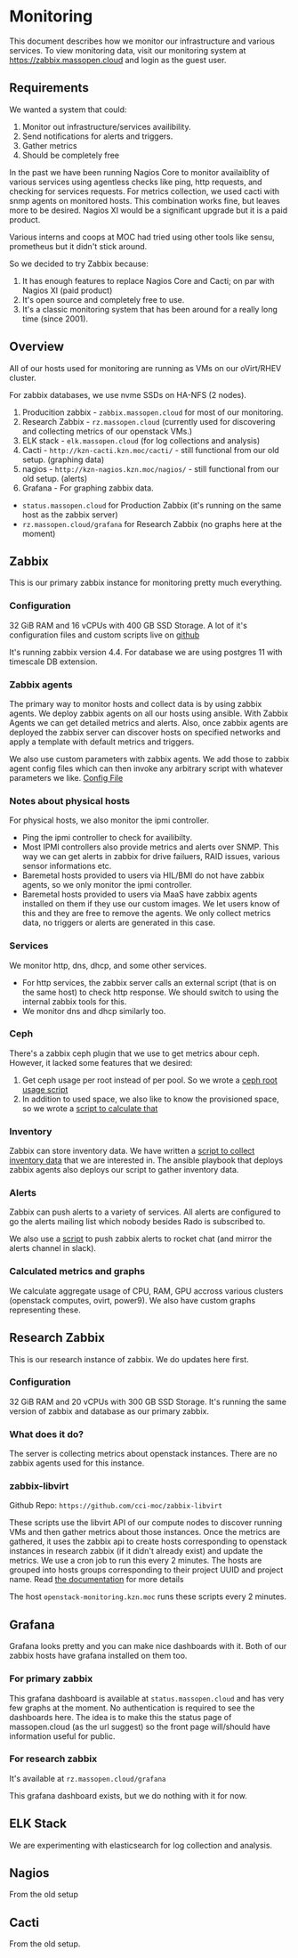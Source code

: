 # Monitoring

This document describes how we monitor our infrastructure and various services. To view monitoring data, visit our monitoring system at https://zabbix.massopen.cloud and login as the guest user.

## Requirements

We wanted a system that could:

1. Monitor out infrastructure/services availibility.
2. Send notifications for alerts and triggers.
3. Gather metrics
4. Should be completely free

In the past we have been running Nagios Core to monitor availaiblity of various services using agentless checks like ping, http requests, and checking for services requests. For metrics collection, we used cacti with snmp agents on monitored hosts. This combination works fine, but leaves more to be desired. Nagios XI would be a significant upgrade but it is a paid product.

Various interns and coops at MOC had tried using other tools like sensu, prometheus but it didn't stick around.

So we decided to try Zabbix because:
1. It has enough features to replace Nagios Core and Cacti; on par with Nagios XI (paid product)
2. It's open source and completely free to use.
3. It's a classic monitoring system that has been around for a really long time (since 2001).

## Overview

All of our hosts used for monitoring are running as VMs on our oVirt/RHEV cluster.

For zabbix databases, we use nvme SSDs on HA-NFS (2 nodes).

1. Producition zabbix - `zabbix.massopen.cloud` for most of our monitoring.
2. Research Zabbix - `rz.massopen.cloud` (currently used for discovering and collecting metrics of our openstack VMs.)
3. ELK stack - `elk.massopen.cloud` (for log collections and analysis)
4. Cacti - `http://kzn-cacti.kzn.moc/cacti/` - still functional from our old setup. (graphing data)
5. nagios - `http://kzn-nagios.kzn.moc/nagios/` - still functional from our old setup. (alerts)
6. Grafana - For graphing zabbix data.
  - `status.massopen.cloud` for Production Zabbix (it's running on the same host as the zabbix server)
  - `rz.massopen.cloud/grafana` for Research Zabbix (no graphs here at the moment)

## Zabbix

This is our primary zabbix instance for monitoring pretty much everything.

### Configuration

32 GiB RAM and 16 vCPUs with 400 GB SSD Storage. A lot of it's configuration files and custom scripts live on [github](https://github.com/cci-moc/zabbix-config/)

It's running zabbix version 4.4. For database we are using postgres 11 with timescale DB extension.

### Zabbix agents

The primary way to monitor hosts and collect data is by using zabbix agents. We deploy zabbix agents on all our hosts using ansible. With Zabbix Agents we can get detailed metrics and alerts. Also, once zabbix agents are deployed the zabbix server can discover hosts on specified networks and apply a template with default metrics and triggers.

We also use custom parameters with zabbix agents. We add those to zabbix agent config files which can then invoke any arbitrary script with whatever parameters we like. [Config File](https://github.com/CCI-MOC/zabbix-config/blob/master/zabbix_agentd.conf)

### Notes about physical hosts

For physical hosts, we also monitor the ipmi controller.
- Ping the ipmi controller to check for availibilty.
- Most IPMI controllers also provide metrics and alerts over SNMP. This way we can get alerts in zabbix for drive failuers, RAID issues, various sensor informations etc.
- Baremetal hosts provided to users via HIL/BMI do not have zabbix agents, so we only monitor the ipmi controller.
- Baremetal hosts provided to users via MaaS have zabbix agents installed on them if they use our custom images. We let users know of this and they are free to remove the agents. We only collect metrics data, no triggers or alerts are generated in this case.

### Services

We monitor http, dns, dhcp, and some other services.

- For http services, the zabbix server calls an external script (that is on the same host) to check http response. We should switch to using the internal zabbix tools for this.
- We monitor dns and dhcp similarly too.

### Ceph

There's a zabbix ceph plugin that we use to get metrics abour ceph. However, it lacked some features that we desired:
1. Get ceph usage per root instead of per pool. So we wrote a [ceph root usage script](https://github.com/CCI-MOC/zabbix-ceph/tree/master/ceph_root_usage)
2. In addition to used space, we also like to know the provisioned space, so we wrote a [script to calculate that](https://github.com/CCI-MOC/zabbix-ceph/tree/master/ceph_provisioned)

### Inventory

Zabbix can store inventory data. We have written a [script to collect inventory data](https://github.com/CCI-MOC/zabbix-config/blob/master/scripts/inventory.sh) that we are interested in. The ansible playbook that deploys zabbix agents also deploys our script to gather inventory data.


### Alerts

Zabbix can push alerts to a variety of services. All alerts are configured to go the alerts mailing list which nobody besides Rado is subscribed to.

We also use a [script](https://github.com/CCI-MOC/zabbix-config/blob/master/alertscripts/rocketchat.py) to push zabbix alerts to rocket chat (and mirror the alerts channel in slack).

### Calculated metrics and graphs

We calculate aggregate usage of CPU, RAM, GPU accross various clusters (openstack computes, ovirt, power9). We also have custom graphs representing these.

## Research Zabbix

This is our research instance of zabbix. We do updates here first.

### Configuration

32 GiB RAM and 20 vCPUs with 300 GB SSD Storage. It's running the same version of zabbix and database as our primary zabbix.

### What does it do?

The server is collecting metrics about openstack instances. There are no zabbix agents used for this instance.

### zabbix-libvirt

Github Repo: `https://github.com/cci-moc/zabbix-libvirt`

These scripts use the libvirt API of our compute nodes to discover running VMs and then gather metrics about those instances. Once the metrics are gathered, it uses the zabbix api to create hosts corresponding to openstack instances in research zabbix (if it didn't already exist) and update the metrics. We use a cron job to run this every 2 minutes. The hosts are grouped into hosts groups corresponding to their project UUID and project name. Read [the documentation](https://github.com/CCI-MOC/zabbix-libvirt/blob/master/documentation.md) for more details

The host `openstack-monitoring.kzn.moc` runs these scripts every 2 minutes.

## Grafana

Grafana looks pretty and you can make nice dashboards with it. Both of our zabbix hosts have grafana installed on them too.

### For primary zabbix

This grafana dashboard is available at `status.massopen.cloud` and has very few graphs at the moment. No authentication is required to see the dashboards here.
The idea is to make this the status page of massopen.cloud (as the url suggest) so the front page will/should have information useful for public.

### For research zabbix

It's available at `rz.massopen.cloud/grafana`

This grafana dashboard exists, but we do nothing with it for now.

## ELK Stack

We are experimenting with elasticsearch for log collection and analysis.

## Nagios

From the old setup

## Cacti

From the old setup.
